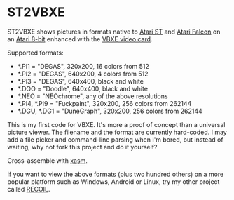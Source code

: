 ST2VBXE
=======

ST2VBXE shows pictures in formats native to
[Atari ST](http://en.wikipedia.org/wiki/Atari_ST)
and [Atari Falcon](http://en.wikipedia.org/wiki/Atari_Falcon)
on an [Atari 8-bit](http://en.wikipedia.org/wiki/Atari_8-bit_family)
enhanced with the [VBXE video card](http://spiflash.org/block/15.html).

Supported formats:

* *.PI1 = "DEGAS", 320x200, 16 colors from 512
* *.PI2 = "DEGAS", 640x200, 4 colors from 512
* *.PI3 = "DEGAS", 640x400, black and white
* *.DOO = "Doodle", 640x400, black and white
* *.NEO = "NEOchrome", any of the above resolutions
* *.PI4, *.PI9 = "Fuckpaint", 320x200, 256 colors from 262144
* *.DGU, *.DG1 = "DuneGraph", 320x200, 256 colors from 262144

This is my first code for VBXE.
It's more a proof of concept than a universal picture viewer.
The filename and the format are currently hard-coded.
I may add a file picker and command-line parsing when I'm bored,
but instead of waiting, why not fork this project and do it yourself?

Cross-assemble with [xasm](https://github.com/pfusik/xasm).

If you want to view the above formats (plus two hundred others)
on a more popular platform such as Windows, Android or Linux,
try my other project called [RECOIL](http://recoil.sourceforge.net/).
